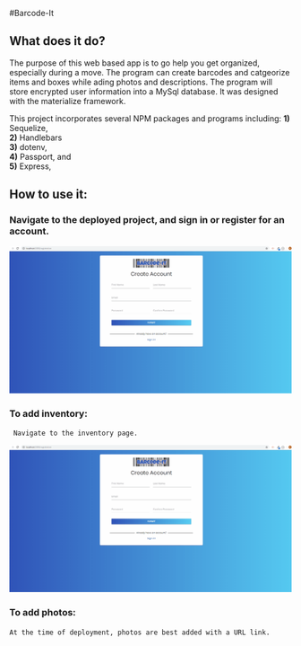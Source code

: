 #Barcode-It


## What does it do?

The purpose of this web based app is to go help you get organized, especially during a move.
The program can create barcodes and catgeorize items and boxes while ading photos and descriptions.
The program will store encrypted user information into a MySql database.
It was designed with the materialize framework.


This project incorporates several NPM packages and programs including:
    **1)** Sequelize, <br>
    **2)** Handlebars<br>
    **3)** dotenv,<br>
    **4)** Passport, and <br>
    **5)** Express, <br>


## How to use it:

### Navigate to the deployed project, and sign in or register for an account.
            
 <img src="./public/images/signInGif.gif">    

### To add inventory:
     Navigate to the inventory page.

<img src="./public/images/signInGif.gif">


### To add photos: 
    At the time of deployment, photos are best added with a URL link.

